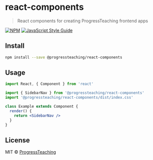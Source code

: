 # react-components

> React components for creating ProgressTeaching frontend apps

[![NPM](https://img.shields.io/npm/v/@progressteaching/react-components.svg)](https://www.npmjs.com/package/@progressteaching/react-components) [![JavaScript Style Guide](https://img.shields.io/badge/code_style-standard-brightgreen.svg)](https://standardjs.com)

## Install

```bash
npm install --save @progressteaching/react-components
```

## Usage

```jsx
import React, { Component } from 'react'

import { SidebarNav } from '@progressteaching/react-components'
import '@progressteaching/react-components/dist/index.css'

class Example extends Component {
  render() {
    return <SidebarNav />
  }
}
```

## License

MIT © [ProgressTeaching](https://github.com/ProgressTeaching)
